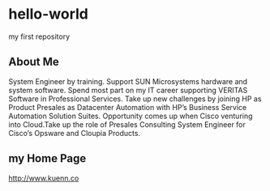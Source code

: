 # hello-world
my first repository

## About Me
System Engineer by training. Support SUN Microsystems hardware and system software.
Spend most part on my IT career supporting VERITAS Software in Professional Services.
Take up new challenges by joining HP as Product Presales as Datacenter Automation with HP’s Business Service Automation Solution Suites.
Opportunity comes up when Cisco venturing into Cloud.Take up the role of Presales Consulting System Engineer for Cisco’s Opsware and Cloupia Products.

## my Home Page
http://www.kuenn.co

